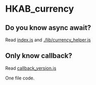# HKAB_currency

## Do you know async await?
Read [index.js](https://github.com/SoutouKakka/HKAB_currency/blob/master/index.js) and [./lib/currency_helper.js](https://github.com/SoutouKakka/HKAB_currency/blob/master/lib/currency_helper.js)

## Only know callback?
Read [callback_version.js](https://github.com/SoutouKakka/HKAB_currency/blob/master/callback_version.js)

One file code.
